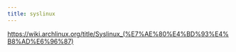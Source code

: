 ```yaml
---
title: syslinux
---
```



https://wiki.archlinux.org/title/Syslinux_(%E7%AE%80%E4%BD%93%E4%B8%AD%E6%96%87)
